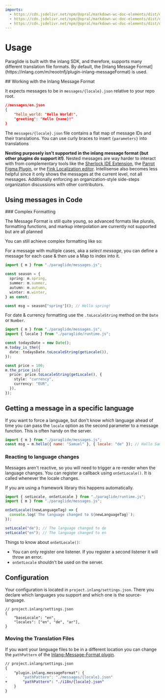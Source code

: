 ```yaml
---
imports: 
  - https://cdn.jsdelivr.net/npm/@opral/markdown-wc-doc-elements/dist/doc-link.js
  - https://cdn.jsdelivr.net/npm/@opral/markdown-wc-doc-elements/dist/doc-links.js
  - https://cdn.jsdelivr.net/npm/@opral/markdown-wc-doc-elements/dist/doc-callout.js
---
```


# Usage

<doc-callout type="tip">
  Paraglide is built with the inlang SDK, and therefore, supports many different translation file formats. By default, the [Inlang Message Format](https://inlang.com/m/reootnfj/plugin-inlang-messageFormat) is used.
</doc-callout>

## Working with the Inlang Message Format

It expects messages to be in `messages/{locale}.json` relative to your repo root.

```json
//messages/en.json
{
	"hello_world: "Hello World!",
	"greeting": "Hello {name}!"
}
```

The `messages/{locale}.json` file contains a flat map of message IDs and their translations. You can use curly braces to insert `{parameters}` into translations

**Nesting purposely isn't supported in the inlang message format (but other plugins do support it!)**. Nested messages are way harder to interact with from complementary tools like the [Sherlock IDE Extension](https://inlang.com/m/r7kp499g/app-inlang-ideExtension), the [Parrot Figma Plugin](https://inlang.com/m/gkrpgoir/app-parrot-figmaPlugin), or the [Fink Localization editor](https://inlang.com/m/tdozzpar/app-inlang-finkLocalizationEditor). Intellisense also becomes less helpful since it only shows the messages at the current level, not all messages. Additionally enforcing an organization-style side-steps organization discussions with other contributors.

## Using messages in Code

### Complex Formatting

The Message Format is still quite young, so advanced formats like plurals, formatting functions, and markup interpolation are currently not supported but are all planned

You can still achieve complex formatting like so:

For a message with multiple cases, aka a _select message_, you can define a message for each case & then use a Map to index into it.

```ts
import { m } from "./paraglide/messages.js";

const season = {
  spring: m.spring,
  summer: m.summer,
  autumn: m.autumn,
  winter: m.winter,
} as const;

const msg = season["spring"](); // Hello spring!
```

For date & currency formatting use the `.toLocaleString` method on the `Date` or `Number`.

```ts
import { m } from "./paraglide/messages.js";
import { locale } from "./paraglide/runtime.js";

const todaysDate = new Date();
m.today_is_the({
  date: todaysDate.toLocaleString(getLocale()),
});

const price = 100;
m.the_price_is({
  price: price.toLocaleString(getLocale(), {
    style: "currency",
    currency: "EUR",
  }),
});
```

## Getting a message in a specific language

If you want to force a language, but don't know _which_ language ahead of time you can pass the `locale` option as the second parameter to a message function. This is often handy on the server.

```js
import { m } from "./paraglide/messages.js";
const msg = m.hello({ name: "Samuel" }, { locale: "de" }); // Hallo Samuel!
```

### Reacting to language changes

Messages aren't reactive, so you will need to trigger a re-render when the language changes. You can register a callback using `onSetLocale()`. It is called whenever the locale changes.

If you are using a framework library this happens automatically.

```js
import { setLocale, onSetLocale } from "./paraglide/runtime.js";
import { m } from "./paraglide/messages.js";

onSetLocale((newLanguageTag) => {
  console.log(`The language changed to ${newLanguageTag}`);
});

setLocale("de"); // The language changed to de
setLocale("en"); // The language changed to en
```

Things to know about `onSetLocale()`:

- You can only register one listener. If you register a second listener it will throw an error.
- `onSetLocale` shouldn't be used on the server.

## Configuration

Your configuration is located in `project.inlang/settings.json`. There you declare which languages you support and
which one is the source-language.

```
// project.inlang/settings.json
{
    "baseLocale": "en",
    "locales": ["en", "de", "ar"],
}
```

### Moving the Translation Files

If you want your language files to be in a different location you can change the `pathPattern` of the [Inlang-Message-Format plugin](https://inlang.com/m/reootnfj/plugin-inlang-messageFormat).

```diff
// project.inlang/settings.json
{
	"plugin.inlang.messageFormat": {
-		"pathPattern": "./messages/{locale}.json"
+		"pathPattern": "./i18n/{locale}.json"
	}
}
```


